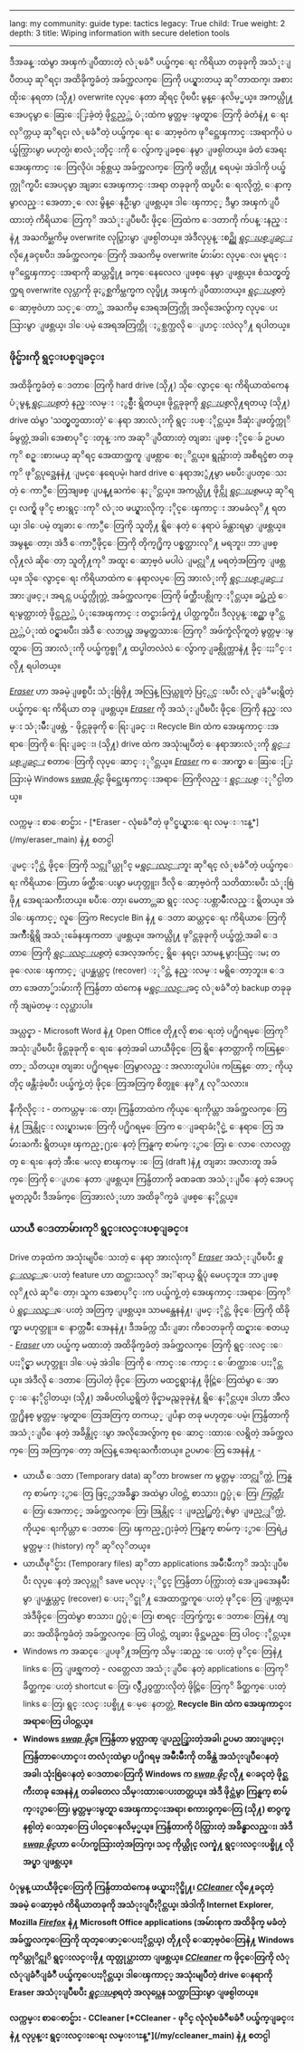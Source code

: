 

---

lang: my
community: guide
type: tactics
legacy: True
child: True
weight: 2
depth: 3
title: Wiping information with secure deletion tools

---

ဒီအခန္းထဲမွာ အၾကံျပဳထားတဲ့ လံုၿခံဳ ပယ္ဖ်က္ေရး ကိရိယာ တခုခုကို အသံုးျပဳတယ္ ဆုိရင္၊ အထိခိုက္မခံတဲ့ အခ်က္အလက္ေတြကို ပယ္ရွားတယ္ ဆုိတာထက္၊ အစားထိုးေနရတာ (သို႔) overwrite လုပ္ေနတာ ဆိုရင္ ပိုၿပီး မွန္ေနလိမ့္မယ္။ အကယ္လို႔ အေပၚမွာ ေဆြးေႏြးခဲ့တဲ့ ဖိုင္ထည့္တဲ့ ပံုးထဲက မွတ္တမ္းမွတ္ရာေတြကို ခဲတံနဲ႔ ေရးလုိက္တယ္ ဆုိရင္၊ လံုၿခံဳတဲ့ ပယ္ဖ်က္ေရး ေဆာ့ဗ္ဝဲက ဖုိင္အေၾကာင္းအရာကိုပဲ ပယ္ဖ်က္သြားမွာ မဟုတ္ပဲ၊ စာလံုးတိုင္းကို ေလွ်ာက္ျခစ္ေနမွာ ျဖစ္ပါတယ္။ ခဲတံ အေရးအေၾကာင္းေတြလိုပဲ၊ ဒစ္ဂ်စ္တယ္ အခ်က္အလက္ေတြကို ဖတ္လို႔ ရေပမဲ့၊ အဲဒါကို ပယ္ဖ်က္လုိက္ၿပီး အေပၚမွာ အျခား အေၾကာင္းအရာ တခုခုကို ထပ္ၿပီး ေရးလိုက္တဲ့ ေနာက္မွာလည္း အေတာ္ေလး မွိန္ေနဦးမွာ ျဖစ္တယ္။ ဒါေၾကာင့္ ဒီမွာ အၾကံျပဳထားတဲ့ ကိရိယာေတြကုိ အသံုးျပဳၿပီး ဖိုင္ေတြထဲက ေဒတာကို က်ပန္းနည္းနဲ႔ အႀကိမ္ႀကိမ္ overwrite လုပ္သြားမွာ ျဖစ္ပါတယ္။ အဲဒီလုပ္ငန္းစဥ္ကို [*ရွင္းပစ္ျခင္း*](/my/glossary#Wiping) လို႔ေခၚၿပီး၊ အခ်က္အလက္ေတြကို အႀကိမ္ overwrite မ်ားမ်ား လုပ္ေလ၊ မူရင္း ဖုိင္အေၾကာင္းအရာကို ဆယ္တင္ဖို႔ ခက္ေနေလေလ ျဖစ္ေနမွာ ျဖစ္တယ္။ စံသတ္မွတ္ခ်က္အရ overwrite လုပ္တာကို ခုႏွစ္ႀကိမ္ထက္မက လုပ္ဖို႔ အၾကံျပဳထားတယ္။ [*ရွင္းပစ္*](/my/glossary#Wiping)တဲ့ ေဆာ့ဗ္ဝဲဟာ သင့္ေတာ္တဲ့ အႀကိမ္ အေရအတြက္ကို အလိုအေလွ်ာက္ လုပ္ေပးသြားမွာ ျဖစ္တယ္၊ ဒါေပမဲ့ အေရအတြက္ကို ႏွစ္သက္သလို ေျပာင္းလဲလုိ႔ ရပါတယ္။

### ဖိုင္မ်ားကို ရွင္းပစ္ျခင္း ### 

အထိခိုက္မခံတဲ့ ေဒတာေတြကို hard drive (သို႔) သိုေလွာင္ေရး ကိရိယာထဲကေန ပံုမွန္ [*ရွင္းပစ္*](/my/glossary#Wiping)တဲ့ နည္းလမ္း ႏွစ္မ်ဳိး ရွိတယ္။ ဖိုင္တခုခုကို [*ရွင္းပစ္*](/my/glossary#Wiping)လို႔ရတယ္ (သို႔) drive ထဲမွာ 'သတ္မွတ္မထားတဲ့' ေနရာ အားလံုးကို ရွင္းပစ္ႏိုင္တယ္။ ဒီဆုံးျဖတ္ခ်က္ကုိ ခ်မွတ္တဲ့အခါ၊ အေစာပုိင္းတုန္းက အဆုိျပဳထားတဲ့ တျခား ျဖစ္ႏိုင္ေခ် ဥပမာကုိ စဥ္းစားမယ္ ဆုိရင္ အေထာက္အကူ ျဖစ္လာေစႏုိင္တယ္။ ရွည္လ်ားတဲ့ အစီရင္ခံစာ တခုကုိ ဖုိင္တပုဒ္အေနနဲ႔ ျမင္ေနရေပမဲ့၊ hard drive ေနရာအႏွံ႔မွာ မၿပီးျပတ္ေသးတဲ့ ေကာ္ပီေတြအျဖစ္ ျပန္႔ႀကဲေနႏုိင္တယ္။ အကယ္လို႔ ဖိုင္ကို [*ရွင္းပစ္*](/my/glossary#Wiping)မယ္ ဆုိရင္၊ လက္ရွိ ဖုိင္ ဗားရွင္းကုိ လံုးဝ ဖယ္ရွားလိုက္ႏိုင္ေၾကာင္း အာမခံလုိ႔ ရတယ္၊ ဒါေပမဲ့ တျခား ေကာ္ပီေတြကို သူတို႔ ရွိေနတဲ့ ေနရာပဲ ခ်န္ထားရမွာ ျဖစ္တယ္။ အမွန္ေတာ့၊ အဲဒီ ေကာ္ပီဖိုင္ေတြကို တိုက္႐ိုက္ ပစ္မွတ္ထားလုိ႔ မရဘူး၊ ဘာျဖစ္လို႔လဲ ဆိုေတာ့ သူတို႔ကုိ အထူး ေဆာ့ဗ္ဝဲ မပါပဲ ျမင္လုိ႔ မရတဲ့အတြက္ ျဖစ္တယ္။ သိုေလွာင္ေရး ကိရိယာထဲက ေနရာလပ္ေတြ အားလံုးကို [*ရွင္းပစ္ျခင္း*](/my/glossary#Wiping) အားျဖင့္၊ အရင္က ပယ္ဖ်က္လိုက္တဲ့ အခ်က္အလက္ေတြကို ဖ်က္ဆီးပစ္လိုက္ႏိုင္တယ္။ ခပ္ညံ့ညံ့ ေရးမွတ္ထားတဲ့ ဖိုင္ထည့္တဲ့ ပံုးအေၾကာင္း တင္စားခ်က္နဲ႔ ပါတ္သက္ၿပီး၊ ဒီလုပ္ငန္းစဥ္ဟာ ဖုိင္ထည့္တဲ့ပံုးထဲ ဝင္ရွာၿပီး၊ အဲဒီ ေလဘယ္လ္ အမွတ္အသားေတြကုိ အဖ်က္ခံလိုက္ရတဲ့ မွတ္တမ္းမွတ္ရာေတြ အားလံုးကို ပယ္ဖ်က္ပစ္ဖုိ႔ ထပ္ခါတလဲလဲ ေလွ်ာက္ျခစ္လိုက္တာနဲ႔ ခိုင္းႏႈိင္းလို႔ ရပါတယ္။

[*Eraser*](/my/glossary#Eraser) ဟာ အခမဲ့ျဖစ္ၿပီး သံုးစြဲဖို႔ အလြန္ လြယ္ကူတဲ့ ပြင့္လင္းၿပီး လံုျခံဳမႈရွိတဲ့ ပယ္ဖ်က္ေရး ကိရိယာ တခု ျဖစ္တယ္။ [*Eraser*](/my/glossary#Eraser) ကို အသံုးျပဳၿပီး ဖိုင္ေတြကို နည္းလမ္း သံုးမ်ဳိးျဖစ္တဲ့ - ဖိုင္တခုခုကို ေရြးျခင္း၊ Recycle Bin ထဲက အေၾကာင္းအရာေတြကို ေရြးျခင္း၊ (သို႔) drive ထဲက အသုံးမျပဳတဲ့ ေနရာအားလံုးကို [*ရွင္းပစ္ျခင္း*](/my/glossary#Wiping) စတာေတြကို လုပ္ေဆာင္ႏုိင္တယ္။ [*Eraser*](/my/glossary#Eraser) က ေအာက္မွာ ေဆြးေႏြးသြားမဲ့ Windows [*swap ဖိုင္*](/my/glossary#Swap_file) ဖိုင္အေၾကာင္းအရာေတြကိုလည္း [*ရွင္းပစ္*](/my/glossary#Wiping) ႏုိင္ပါတယ္။

<div class="getstarted" markdown="1">
လက္ကမ္း စာေစာင္မ်ား - [*Eraser - လုံၿခံဳတဲ့ ဖုိင္ဖယ္ရွားေရး လမ္းၫႊန္*](/my/eraser_main) နဲ႔ စတင္ပါ
</div>

ျမင္ႏိုင္တဲ့ ဖိုင္ေတြကို သင္ကုိယ္တုိင္ မ[*ရွင္းလင္း*](/my/glossary#Wiping)ဘူး ဆုိရင္ လံုၿခံဳတဲ့ ပယ္ဖ်က္ေရး ကိရိယာေတြဟာ ဖ်က္ဆီးေပးမွာ မဟုတ္ဘူး၊ ဒီလို ေဆာ့ဗ္ဝဲကို သတိထားၿပီး သံုးစြဲဖို႔ အေရးႀကီးတယ္။ ၿပီးေတာ့၊ မေတာ္တဆ ရွင္းလင္းပစ္တာမ်ိဳးလည္း ရွိတယ္။ အဲဒါေၾကာင့္ လူေတြက Recycle Bin နဲ႔ ေဒတာ ဆယ္တင္ေရး ကိရိယာေတြကို အက်ဳိးရွိရွိ အသံုးခ်ေနၾကတာ ျဖစ္တယ္။ အကယ္လို႔ ဖုိင္တခုခုကို ပယ္ဖ်က္တဲ့အခါ ေဒတာေတြကို [*ရွင္းလင္းပစ္*](/my/glossary#Wiping)တဲ့ အေလ့အက်င့္ ရွိေနရင္၊ သာမန္ မွားယြင္းမႈ တခုေလးေၾကာင့္ ျပန္ဆယ္တင္ (recover) ႏုိင္တဲ့ နည္းလမ္း မရွိေတာ့ဘူး။ ေဒတာ အေတာ္မ်ားမ်ားကို ကြန္ပ်ဴတာ ထဲကေန မ[*ရွင္းလင္း*](/my/glossary#Wiping)ခင္ လံုၿခံဳတဲ့ backup တခုခုကို အျမဲတမ္း လုပ္ထားပါ။

<div class="background" markdown="1">
အယ္လင္နာ - Microsoft Word နဲ႔ Open Office တို႔လို စာေရးတဲ့ ပ႐ိုဂရမ္ေတြကုိ အသုံးျပဳၿပီး ဖိုင္တခုခုကို ေရးေနတဲ့အခါ ယာယီဖိုင္ေတြ ရွိေနတတ္တာကို ကၽြန္ေတာ္ သိတယ္။ တျခား ပ႐ိုဂရမ္ေတြမွာလည္း အလားတူပါပဲ။ ကၽြန္ေတာ္ ကိုယ္တိုင္ ဖန္တီးခဲ့ၿပီး ပယ္ဖ်က္ခဲ့တဲ့ ဖိုင္ေတြအတြက္ စိတ္ပူေနဖုိ႔ လုိသလား။

နီကိုလိုင္း - တကယ္တမ္းေတာ့၊ ကြန္ပ်ဴတာထဲက ကိုယ္ေရးကိုယ္တာ အခ်က္အလက္ေတြနဲ႔ အြန္လိုင္း လႈပ္ရွားမႈေတြကို ပ႐ိုဂရမ္ေတြက ေျခရာခံႏိုင္မဲ့ ေနရာေတြ အမ်ားႀကီး ရွိတယ္။ ၾကည့္႐ႈေနတဲ့ ကြန္ရက္ စာမ်က္ႏွာေတြ၊ ေလာေလာလတ္လတ္ ေရးေနတဲ့ အီးေမးလ္ စာၾကမ္းေတြ (draft )နဲ႔ တျခား အလားတူ အခ်က္ေတြကို ေျပာေနတာ ျဖစ္တယ္။ ကြန္ပ်ဴတာကို ခဏခဏ အသံုးျပဳေနတဲ့ အေပၚ မူတည္ၿပီး ဒီအခ်က္ေတြအားလံုးဟာ အထိခုိက္မခံ ျဖစ္ေနႏိုင္တယ္။
</div>

### ယာယီ ေဒတာမ်ားကုိ ရွင္းလင္းပစ္ျခင္း ###

Drive တခုထဲက အသုံးမျပဳေသးတဲ့ ေနရာ အားလုံးကုိ 
[*Eraser*](/my/glossary#Eraser) အသံုးျပဳၿပီး [*ရွင္းလင္း*](/my/glossary#Wiping)ေပးတဲ့ feature ဟာ ထင္ထားသလုိ အႏၱရာယ္ ရွိပုံ မေပၚဘူး။ ဘာျဖစ္လုိ႔လဲ ဆုိေတာ့၊ သူက အေစာပုိင္းက ပယ္ဖ်က္ခဲ့တဲ့ အေၾကာင္းအရာေတြကုိပဲ [*ရွင္းလင္း*](/my/glossary#Wiping)ေပးတဲ့ အတြက္ ျဖစ္တယ္။ သာမန္အေနနဲ႔၊ ျမင္ႏိုင္တဲ့ ဖိုင္ေတြကို ထိခိုက္မွာ မဟုတ္ဘူး။ ေနာက္တမ်ဳိး အေနနဲ႔၊ ဒီအခ်က္က သီးျခား ကိစၥတခုကို ထင္ရွားေစတယ္ -  [*Eraser*](/my/glossary#Eraser)  ဟာ ပယ္ဖ်က္ မထားတဲ့ အထိခိုက္မခံတဲ့ အခ်က္အလက္ေတြကို ရွင္းလင္းေပးႏိုင္မွာ မဟုတ္ဘူး၊ ဒါေပမဲ့ အဲဒါေတြကို ေကာင္းေကာင္း ေဖ်ာက္ထားေပးႏိုင္တယ္။ အဲဒီလို ေဒတာေတြပါတဲ့ ဖိုင္ေတြဟာ မထင္မရွားနဲ႔ ဖိုင္တြဲေတြထဲမွာ ေအာင္းေနႏိုင္ပါတယ္၊ (သို႔) အဓိပၸါယ္မရွိတဲ့ ဖိုင္နာမည္တခုခုနဲ႔ ရွိေနႏိုင္တယ္။ ဒါဟာ အီလက္ထ႐ိုနစ္ မွတ္တမ္းမွတ္ရာေတြအတြက္ တကယ့္ ျပႆနာ တခု မဟုတ္ေပမဲ့၊ ကြန္ပ်ဴတာကို အသံုးျပဳေနတဲ့ အခ်ိန္တိုင္းမွာ အလိုအေလွ်ာက္ စုေဆာင္းထားေလရွိတဲ့ အခ်က္အလက္ေတြ အတြက္ေတာ့ အလြန္ အေရးႀကီးတယ္။ ဥပမာေတြ အေနနဲ႔ -

- ယာယီ ေဒတာ (Temporary data) ဆုိတာ browser က မွတ္တမ္းတင္လုိက္တဲ့ ကြန္ရက္ စာမ်က္ႏွာေတြ ဖြင့္လာအခ်ိန္မွာ အထဲမွာ ပါ၀င္တဲ့ စာသား၊ ႐ုပ္ပံုေတြ၊ [*ကြတ္ကီး*](/my/glossary#Cookie) ေတြ၊ အေကာင့္ အခ်က္အလက္ေတြ၊ အြန္လိုင္း ျဖည့္စြတ္ပံုစံမွာ ျဖည့္လုိက္တဲ့ ကိုယ္ေရးကိုယ္တာ ေဒတာေတြ၊ ၾကည့္႐ႈခဲ့တဲ့ ကြန္ရက္ စာမ်က္ႏွာေတြရဲ႕ မွတ္တမ္း (history) ကုိ ဆုိလုိတယ္။
- ယာယီဖုိင္မ်ား (Temporary files) ဆုိတာ applications အမ်ိဳးမ်ိဳးကုိ အသုံးျပဳၿပီး လုပ္ေနတဲ့ အလုပ္ကုိ save မလုပ္ႏုိင္ခင္ ကြန္ပ်ဴတာ ပ်က္သြားတဲ့ အေျခအေနမ်ိဳးမွာ ျပန္ဆယ္တင္ (recover) ေပးႏုိင္ဖုိ႔ အေထာက္အကူေပးတဲ့ ဖုိင္ေတြ ျဖစ္တယ္။ အဲဒီဖိုင္ေတြထဲမွာ စာသား၊ ႐ုပ္ပံုေတြ၊ စာရင္းတြက္ခ်က္မႈ ေဒတာေတြနဲ႔ တျခား အထိခိုက္မခံတဲ့ အခ်က္အလက္ေတြ ပါ၀င္တဲ့ တျခား ဖိုင္အမည္ေတြ ပါဝင္ႏိုင္တယ္။
- Windows က အဆင္ေျပဖုိ႔အတြက္ သိမ္းဆည္းေပးတဲ့ ဖုိင္ေတြနဲ႔ links ေတြ ျဖစ္ၾကတဲ့ - လတ္တေလာ အသံုးျပဳေနတဲ့ applications ေတြကုိ ခ်ိတ္ဆက္ေပးတဲ့ shortcut ေတြ၊ လွ်ိဳ႕ဝွက္ထားလိုတဲ့ ဖိုင္တြဲေတြကုိ ခ်ိတ္ဆက္ေပးတဲ့ links ေတြ၊ ရွင္းလင္းပစ္ဖို႔ ေမ့ေနတတ္တဲ့ <b>Recycle Bin<b> ထဲက အေၾကာင္းအရာေတြ ပါ၀င္တယ္။
- Windows [*swap ဖိုင္*](/my/glossary#Swap_file)။ ကြန္ပ်ဴတာ မွတ္ဉာဏ္ ျပည့္သြားတဲ့အခါ၊ ဥပမာ အားျဖင့္၊ ကြန္ပ်ဴတာေဟာင္း တလံုးထဲမွာ ပ႐ိုဂရမ္ အမ်ဳိးမ်ဳိးကို တခ်ိန္ထဲ အသံုးျပဳေနတဲ့အခါ၊ သုံးစြဲေနတဲ့ ေဒတာေတြကို Windows က [*swap ဖိုင္*](/my/glossary#Swap_file) လို႔ ေခၚတဲ့ ဖိုင္ႀကီးတခု အေနနဲ႔ တခါတေလ သိမ္းထားေပးတတ္တယ္။ အဲဒီ ဖိုင္ထဲမွာ ကြန္ရက္ စာမ်က္ႏွာေတြ၊ မွတ္တမ္းမွတ္ရာ အေၾကာင္းအရာ၊ စကားဝွက္ေတြ (သို႔) စာဝွက္စနစ္ပါတဲ့ ေသာ့ေတြ ပါ၀င္ေနလိမ့္မယ္။ ကြန္ပ်ဴတာကို ပိတ္သြားတဲ့ အခ်ိန္မွာလည္း၊ အဲဒီ [*swap ဖိုင္*](/my/glossary#Swap_file)ဟာ ေပ်ာက္မသြားတဲ့အတြက္၊ သင္ ကိုယ္တိုင္ လက္နဲ႔ ရွင္းလင္းပစ္ဖို႔ လိုအပ္မွာ ျဖစ္တယ္။

ပံုမွန္ ယာယီဖိုင္ေတြကို ကြန္ပ်ဴတာထဲကေန ဖယ္ရွားႏိုင္ဖို႔၊ [*CCleaner*](/my/glossary#CCleaner) လို႔ေခၚတဲ့ အခမဲ့ ေဆာ့ဗ္ဝဲ ကိရိယာတခုကို အသံုးျပဳႏိုင္တယ္၊ အဲဒါကို Internet Explorer, Mozilla [*Firefox*](/my/glossary#Firefox) နဲ႔ Microsoft Office applications (အမ်ားစုက အထိခိုက္ မခံတဲ့ အခ်က္အလက္ေတြကို ထုတ္ေဖာ္ေပးႏိုင္တယ္) တို႔လို ေဆာ့ဗ္ဝဲေတြနဲ႔ Windows ကုိယ္တုိင္ကုိ ရွင္းလင္းဖို႔ ထုတ္လုပ္ထားတာ ျဖစ္တယ္။ [*CCleaner*](/my/glossary#CCleaner) က ဖိုင္ေတြကို လံုလံုျခံဳျခံဳ ပယ္ဖ်က္ေပးႏိုင္တယ္၊ ဒါေၾကာင့္ အသုံးမျပဳတဲ့ drive ေနရာကို Eraser အသံုးျပဳၿပီး [*ရွင္းပစ္*](/my/glossary#Wiping)ရတဲ့ အလုပ္ကေန သက္သာသြားမွာ ျဖစ္ပါတယ္။

<div class="getstarted" markdown="1">
လက္ကမ္း စာေစာင္မ်ား - CCleaner [*CCleaner - ဖုိင္ လုံလုံၿခံဳၿခံဳ ပယ္ဖ်က္ျခင္းနဲ႔ လုပ္ငန္း ရွင္းလင္းေရး လမ္းၫႊန္*](/my/ccleaner_main) နဲ႔ စတင္ပါ
</div>

